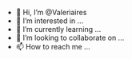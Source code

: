 - 👋 Hi, I’m @Valeriaires
- 👀 I’m interested in ...
- 🌱 I’m currently learning ...
- 💞️ I’m looking to collaborate on ...
- 📫 How to reach me ...

<!---
Valeriaires/Valeriaires is a ✨ special ✨ repository because its `README.md` (this file) appears on your GitHub profile.
You can click the Preview link to take a look at your changes.
--->
